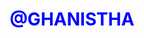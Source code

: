 <h1  style="color:blue;text-align:center;>THIS IS IN DEVELOPMENT </h1>
<center  style="color:blue;text-align:center;> @GHANISTHA </center>
